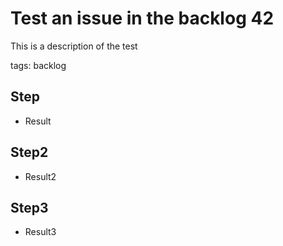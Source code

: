 
# Test an issue in the backlog 42

This is a description of the test

tags: backlog

## Step

* Result

## Step2

* Result2

## Step3

* Result3
